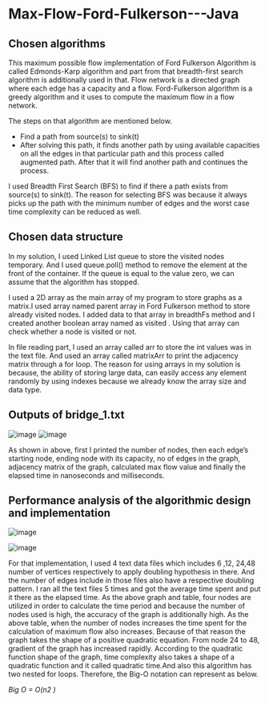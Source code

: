 # Max-Flow-Ford-Fulkerson---Java

## Chosen algorithms
This maximum possible flow implementation of Ford Fulkerson Algorithm is called Edmonds-Karp algorithm and part from that breadth-first search algorithm is additionally used in that. 
Flow network is a directed graph where each edge has a capacity and a flow. Ford-Fulkerson algorithm is a greedy algorithm and it uses to compute the maximum flow in a flow network.

The steps on that algorithm are mentioned below.
* Find a path from source(s) to sink(t)
* After solving this path, it finds another path by using available capacities on all the edges in that particular path and this process called augmented path. After that it will find another path and continues the process.

I used Breadth First Search (BFS) to find if there a path exists from source(s) to sink(t). The reason for selecting BFS was because it always picks up the path with the minimum number of edges and the worst case time complexity can be reduced as well. 

## Chosen data structure
In my solution, I used Linked List queue to store the visited nodes temporary. And I used queue.poll() method to remove the element at the front of the container. If the queue is equal to the value zero, we can assume that the algorithm has stopped.

I used a 2D array as the main array of my program to store graphs as a matrix.I  used array named parent array in Ford Fulkerson method to store already visited nodes. I added data to that array in breadthFs method and I created another boolean array named as visited . Using that array can check whether a node is visited or not.

In file reading part, I used an array called arr to store the int values was in the text file. And used an array called matrixArr to print the adjacency matrix through a for loop. The reason for using arrays in my solution is because, the ability of storing large data, can easily access any element randomly by using indexes because we already know the array size and data type. 

## Outputs of bridge_1.txt
![image](https://user-images.githubusercontent.com/66233975/119770132-6bc22b80-bed9-11eb-8db6-afcca8c31232.png)
![image](https://user-images.githubusercontent.com/66233975/119770143-71b80c80-bed9-11eb-8f09-447dabe31e27.png)

As shown in above, first I printed the number of nodes, then each edge’s starting node, ending node with its capacity, no of edges in the graph, adjacency matrix of the graph, calculated max flow value and finally the elapsed time in nanoseconds and milliseconds.

## Performance analysis of the algorithmic design and implementation
![image](https://user-images.githubusercontent.com/66233975/119770374-c065a680-bed9-11eb-9d4e-b5a4c0be7180.png)

![image](https://user-images.githubusercontent.com/66233975/119770524-edb25480-bed9-11eb-9c9f-ca16b5796bb4.png)

For that implementation, I used 4 text data files which includes 6 ,12, 24,48 number of vertices respectively to apply doubling hypothesis in there. And the number of edges include in those files also have a respective doubling pattern. I ran all the text files 5 times and got the average time spent and put it there as the elapsed time.   As the above graph and table, four nodes are utilized in order to calculate the time period and because the number of nodes used is high, the accuracy of the graph is additionally high. As the above table, when the number of nodes increases the time spent for the calculation of maximum flow also increases. Because of that reason the graph takes the shape of a positive quadratic equation. From node 24 to 48, gradient of the graph has increased rapidly. According to the quadratic function shape of the graph, time complexity also takes a shape of a quadratic function and it called quadratic time.And also this algorithm has two nested for loops. Therefore, the Big-O notation can represent as below.

_Big O = O(n2 )_
